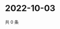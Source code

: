 # 2022-10-03

共 0 条

<!-- BEGIN WEIBO -->
<!-- 最后更新时间 Mon Oct 03 2022 18:08:11 GMT+0800 (China Standard Time) -->

<!-- END WEIBO -->
